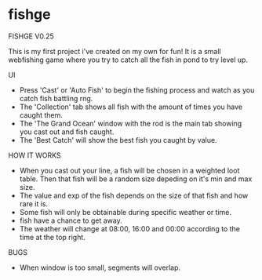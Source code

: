 # fishge
FISHGE V0.25

This is my first project i've created on my own for fun! It is a small webfishing game where you try to catch all the fish in pond to try level up.

UI 
- Press 'Cast' or 'Auto Fish' to begin the fishing process and watch as you catch fish battling rng.
- The 'Collection' tab shows all fish with the amount of times you have caught them.
- The 'The Grand Ocean' window with the rod is the main tab showing you cast out and fish caught.
- The 'Best Catch' will show the best fish you caught by value.

HOW IT WORKS

- When you cast out your line, a fish will be chosen in a weighted loot table. Then that fish will be a random size depeding on it's min and max size.
- The value and exp of the fish depends on the size of that fish and how rare it is.
- Some fish will only be obtainable during specific weather or time.
- fish have a chance to get away.
- The weather will change at 08:00, 16:00 and 00:00 according to the time at the top right.

BUGS 

- When window is too small, segments will overlap.